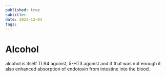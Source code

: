 ```yaml
---
published: true
subtitle:
date: 2023-12-04
tags: 
---
```


# Alcohol
alcohol is itself TLR4 agonist, 5-HT3 agonist and if that was not enough it also enhanced absorption of endotoxin from intestine into the blood.